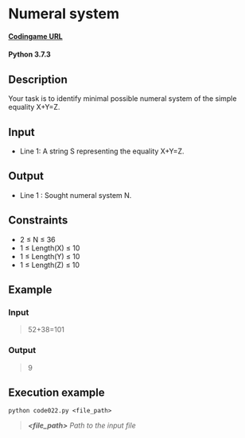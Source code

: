 # Numeral system

#### [Codingame URL](https://www.codingame.com/ide/puzzle/numeral-system)
#### Python 3.7.3

## Description
Your task is to identify minimal possible numeral system of the simple
equality X+Y=Z.

## Input
- Line 1: A string S representing the equality X+Y=Z.

## Output
- Line 1 : Sought numeral system N.

## Constraints
- 2 ≤ N ≤ 36
- 1 ≤ Length(X) ≤ 10
- 1 ≤ Length(Y) ≤ 10
- 1 ≤ Length(Z) ≤ 10

## Example
### Input
> 52+38=101

### Output
> 9

## Execution example
```
python code022.py <file_path>
```

> **_<file_path>_** *Path to the input file*
